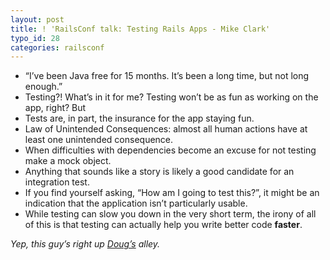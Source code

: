 ```yaml
---
layout: post
title: ! 'RailsConf talk: Testing Rails Apps - Mike Clark'
typo_id: 28
categories: railsconf
---
```

-   “I’ve been Java free for 15 months. It’s been a long time, but not long enough.”
-   Testing?! What’s in it for me? Testing won’t be as fun as working on the app, right? But
-   Tests are, in part, the insurance for the app staying fun.
-   Law of Unintended Consequences: almost all human actions have at least one unintended consequence.
-   When difficulties with dependencies become an excuse for not testing make a mock object.
-   Anything that sounds like a story is likely a good candidate for an integration test.
-   If you find yourself asking, “How am I going to test this?”, it might be an indication that the application isn’t particularly usable.
-   While testing can slow you down in the very short term, the irony of all of this is that testing can actually help you write better code **faster**.

*Yep, this guy’s right up [Doug’s](http://lathi.net) alley.*

